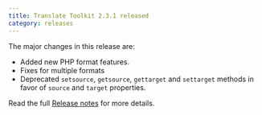 ```yaml
---
title: Translate Toolkit 2.3.1 released
category: releases
---
```


The major changes in this release are:

- Added new PHP format features.
- Fixes for multiple formats
- Deprecated `setsource`, `getsource`, `gettarget` and `settarget` methods in favor of `source` and `target` properties.


Read the full [Release notes](http://docs.translatehouse.org/projects/translate-toolkit/en/latest/releases/2.3.1.html) for more details.
